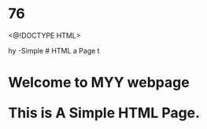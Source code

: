 # 76
<@!DOCTYPE HTML>
<html>hy
<head2
  <title>-Simple 
# HTML a
    Page</ Litle>
</head14.>
</body>t
  <h1>Welcome to MYY webpage</18>
  <p>This is A Simple HTML Page.</p>
</body>
</html
